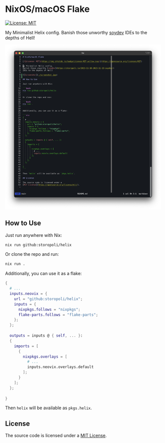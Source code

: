 # NixOS/macOS Flake

[![License: MIT](https://img.shields.io/badge/License-MIT-yellow.svg)](https://opensource.org/licenses/MIT)

My Minimalist Helix config.
Banish those unworthy [soydev](https://storopoli.io/2023-11-10-2023-11-13-soydev/)
IDEs to the depths of Hell!

![Screenshot](./screenshot.png)

## How to Use

Just run anywhere with Nix:

```bash
nix run github:storopoli/helix
```

Or clone the repo and run:

```bash
nix run .
```

Additionally, you can use it as a flake:

```nix
{
  # ...
  inputs.neovix = {
    url = "github:storopoli/helix";
    inputs = {
      nixpkgs.follows = "nixpkgs";
      flake-parts.follows = "flake-parts";
    };
  };

  outputs = inputs @ { self, ... }:
  {
    imports = [
      {
        nixpkgs.overlays = [
          # ...
          inputs.neovix.overlays.default
        ];
      }
    ];
  };

}
```

Then `helix` will be available as `pkgs.helix`.

## License

The source code is licensed under a
[MIT License](https://opensource.org/license/mit/).
